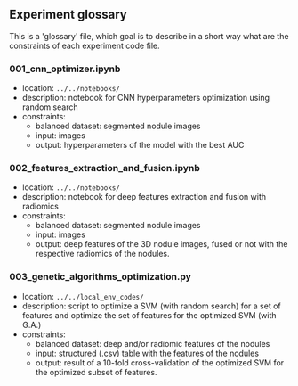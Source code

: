 ## Experiment glossary
This is a 'glossary' file, which goal is to describe in a short way what are the constraints of each experiment code file.

### 001_cnn_optimizer.ipynb
- location: `../../notebooks/`
- description: notebook for CNN hyperparameters optimization using random search
- constraints:
    - balanced dataset: segmented nodule images
    - input: images
    - output: hyperparameters of the model with the best AUC

### 002_features_extraction_and_fusion.ipynb
- location: `../../notebooks/`
- description: notebook for deep features extraction and fusion with radiomics
- constraints:
    - balanced dataset: segmented nodule images
    - input: images
    - output: deep features of the 3D nodule images, fused or not with the respective radiomics of the nodules.

### 003_genetic_algorithms_optimization.py
- location: `../../local_env_codes/`
- description: script to optimize a SVM (with random search) for a set of features and optimize the set of features for the optimized SVM (with G.A.)
- constraints:
    - balanced dataset: deep and/or radiomic features of the nodules
    - input: structured (.csv) table with the features of the nodules
    - output: result of a 10-fold cross-validation of the optimized SVM for the optimized subset of features.